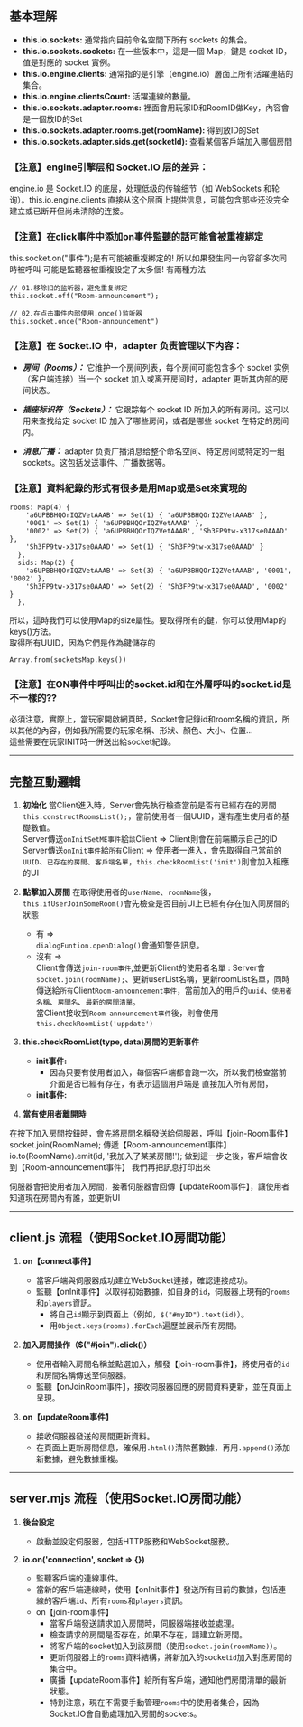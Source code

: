 
## 基本理解
- **this.io.sockets:** 通常指向目前命名空間下所有 sockets 的集合。
- **this.io.sockets.sockets:** 在一些版本中，這是一個 Map，鍵是 socket ID，值是對應的 socket 實例。
- **this.io.engine.clients:** 通常指的是引擎（engine.io）層面上所有活躍連結的集合。
- **this.io.engine.clientsCount:** 活躍連線的數量。
- **this.io.sockets.adapter.rooms:** 裡面會用玩家ID和RoomID做Key，內容會是一個放ID的Set
- **this.io.sockets.adapter.rooms.get(roomName):** 得到放ID的Set
- **this.io.sockets.adapter.sids.get(socketId):** 查看某個客戶端加入哪個房間 


### 【注意】engine引擎层和 Socket.IO 层的差异：
engine.io 是 Socket.IO 的底层，处理低级的传输细节（如 WebSockets 和轮询）。this.io.engine.clients 直接从这个层面上提供信息，可能包含那些还没完全建立或已断开但尚未清除的连接。

### 【注意】在click事件中添加on事件監聽的話可能會被重複綁定
this.socket.on("事件");是有可能被重複綁定的!
所以如果發生同一內容卻多次同時被呼叫
可能是監聽器被重複設定了太多個! 有兩種方法

<pre><code>// 01.移除旧的监听器，避免重复绑定
this.socket.off("Room-announcement");

// 02.在点击事件内部使用.once()监听器
this.socket.once("Room-announcement")</code></pre>

### 【注意】在 Socket.IO 中，adapter 负责管理以下内容：
* ***房间（Rooms）：***
  它维护一个房间列表，每个房间可能包含多个 socket 实例（客户端连接）当一个 socket 加入或离开房间时，adapter 更新其内部的房间状态。

* ***插座标识符（Sockets）：***
  它跟踪每个 socket ID 所加入的所有房间。这可以用来查找给定 socket ID 加入了哪些房间，或者是哪些 socket 在特定的房间内。

* ***消息广播：***
  adapter 负责广播消息给整个命名空间、特定房间或特定的一组 sockets。这包括发送事件、广播数据等。

### 【注意】資料紀錄的形式有很多是用Map或是Set來實現的
<pre><code>rooms: Map(4) {
    'a6UPBBHQOrIQZVetAAAB' => Set(1) { 'a6UPBBHQOrIQZVetAAAB' },
    '0001' => Set(1) { 'a6UPBBHQOrIQZVetAAAB' },
    '0002' => Set(2) { 'a6UPBBHQOrIQZVetAAAB', 'Sh3FP9tw-x317se0AAAD' },
    'Sh3FP9tw-x317se0AAAD' => Set(1) { 'Sh3FP9tw-x317se0AAAD' }
  },
  sids: Map(2) {
    'a6UPBBHQOrIQZVetAAAB' => Set(3) { 'a6UPBBHQOrIQZVetAAAB', '0001', '0002' },
    'Sh3FP9tw-x317se0AAAD' => Set(2) { 'Sh3FP9tw-x317se0AAAD', '0002' }
  },</code></pre>

所以，這時我們可以使用Map的size屬性。要取得所有的鍵，你可以使用Map的keys()方法。 <br>
取得所有UUID，因為它們是作為鍵儲存的
<pre><code>Array.from(socketsMap.keys())</pre></code>

### 【注意】在ON事件中呼叫出的socket.id和在外層呼叫的socket.id是不一樣的??
必須注意，實際上，當玩家開啟網頁時，Socket會記錄id和room名稱的資訊，所以其他的內容，例如我所需要的玩家名稱、形狀、顏色、大小、位置... <br>
這些需要在玩家INIT時一併送出給socket紀錄。

---

## 完整互動邏輯
1. **初始化**
  當Client進入時，Server會先執行檢查當前是否有已經存在的房間`this.constructRoomsList();`，當前使用者一個UUID，還有產生使用者的基礎數值。<br>
  Server傳送`onInitSetME事件`給`該`Client => Client則會在前端顯示自己的ID <br>
  Server傳送`onInit事件`給`所有`Client => 使用者一進入，會先取得自己當前的`UUID`、`已存在的房間`、`客戶端名單`，`this.checkRoomList('init')`則會加入相應的UI <br>

2. **點擊加入房間**
   在取得使用者的`userName`、`roomName`後，`this.ifUserJoinSomeRoom()`會先檢查是否目前UI上已經有存在加入同房間的狀態 <br>
   - 有 => <br> `dialogFuntion.openDialog()`會通知警告訊息。
   - 沒有 => <br> Client會傳送`join-room事件`,並更新Client的使用者名單 : Server會`socket.join(roomName);`、更新userList名稱，更新roomList名單，同時傳送給`所有`Client`Room-announcement事件`，當前加入的用戶的`uuid`、`使用者名稱`、`房間名`、`最新的房間清單`。 <br>
   當Client接收到`Room-announcement事件`後，則會使用`this.checkRoomList('uppdate')`
3. **this.checkRoomList(type, data)房間的更新事件**
   - **init事件:**
     - 因為只要有使用者加入，每個客戶端都會跑一次，所以我們檢查當前介面是否已經有存在，有表示這個用戶端是
       直接加入所有房間，
   - **init事件:**
   
5. **當有使用者離開時**


在按下加入房間按鈕時，會先將房間名稱發送給伺服器，呼叫【join-Room事件】
socket.join(RoomName);
傳遞【Room-announcement事件】
io.to(RoomName).emit(id, '我加入了某某房間!');
做到這一步之後，客戶端會收到【Room-announcement事件】
我們再把訊息打印出來

伺服器會把使用者加入房間，接著伺服器會回傳【updateRoom事件】，讓使用者知道現在房間內有誰，並更新UI

---

## client.js 流程（使用Socket.IO房間功能）
1. **on【connect事件】**
    - 當客戶端與伺服器成功建立WebSocket連接，確認連接成功。
    - 監聽【onInit事件】以取得初始數據，如自身的`id`，伺服器上現有的`rooms`和`players`資訊。
      - 將自己`id`顯示到頁面上（例如，`$("#myID").text(id)`）。
      - 用`Object.keys(rooms).forEach`遍歷並展示所有房間。

2. **加入房間操作（$("#join").click()）**
    - 使用者輸入房間名稱並點選加入，觸發【join-room事件】，將使用者的`id`和房間名稱傳送至伺服器。
    - 監聽【onJoinRoom事件】，接收伺服器回應的房間資料更新，並在頁面上呈現。

3. **on【updateRoom事件】**
    - 接收伺服器發送的房間更新資料。
    - 在頁面上更新房間信息，確保用`.html()`清除舊數據，再用`.append()`添加新數據，避免數據重複。

---

## server.mjs 流程（使用Socket.IO房間功能）
1. **後台設定**
    - 啟動並設定伺服器，包括HTTP服務和WebSocket服務。

2. **io.on('connection', socket => {})**
    - 監聽客戶端的連線事件。
    - 當新的客戶端連線時，使用【onInit事件】發送所有目前的數據，包括連線的客戶端`id`、所有`rooms`和`players`資訊。
    - on【join-room事件】
      - 當客戶端發送請求加入房間時，伺服器端接收並處理。
      - 檢查請求的房間是否存在，如果不存在，請建立新房間。
      - 將客戶端的socket加入到該房間（使用`socket.join(roomName)`）。
      - 更新伺服器上的`rooms`資料結構，將新加入的socket`id`加入對應房間的集合中。
      - 廣播【updateRoom事件】給所有客戶端，通知他們房間清單的最新狀態。
      - 特別注意，現在不需要手動管理`rooms`中的使用者集合，因為Socket.IO會自動處理加入房間的sockets。

